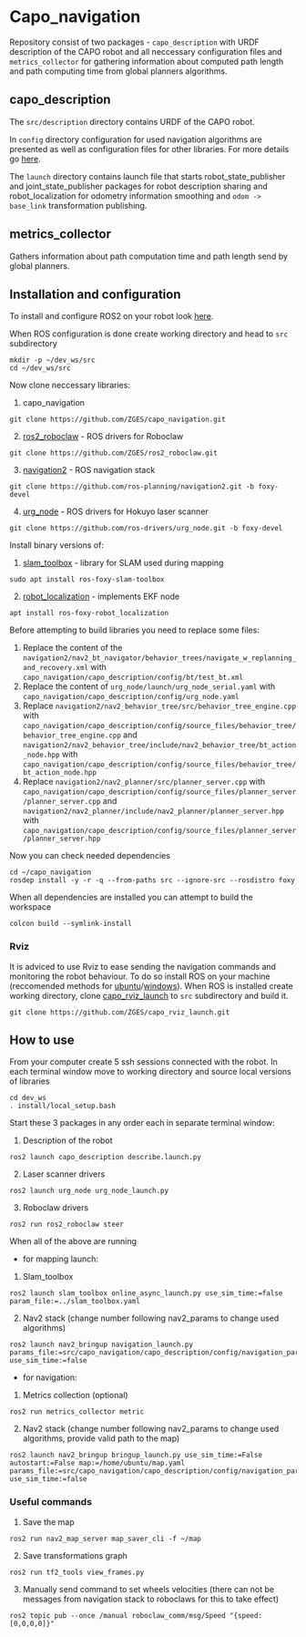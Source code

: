 # Capo_navigation
Repository consist of two packages - `capo_description` with URDF description of the CAPO robot and all neccessary configuration files and `metrics_collector` for gathering information about computed path length and path computing time from global planners algorithms.

## capo_description
The `src/description` directory contains URDF of the CAPO robot.

In `config` directory configuration for used navigation algorithms are presented as well as configuration files for other libraries. For more details go [here](https://github.com/ZGES/capo_navigation/tree/master/capo_description/config).

The `launch` directory contains launch file that starts robot_state_publisher and joint_state_publisher packages for robot description sharing and robot_localization for odometry information smoothing and `odom -> base_link` transformation publishing.

## metrics_collector
Gathers information about path computation time and path length send by global planners.

## Installation and configuration
To install and configure ROS2 on your robot look [here](https://docs.ros.org/en/foxy/index.html).

When ROS configuration is done create working directory and head to `src` subdirectory 
```
mkdir -p ~/dev_ws/src
cd ~/dev_ws/src
```
Now clone neccessary libraries:
1. capo_navigation
```
git clone https://github.com/ZGES/capo_navigation.git
```
2. [ros2_roboclaw](https://github.com/ZGES/ros2_roboclaw) - ROS drivers for Roboclaw
```
git clone https://github.com/ZGES/ros2_roboclaw.git
```
3. [navigation2](https://github.com/ros-planning/navigation2/tree/foxy-devel) - ROS navigation stack
```
git clone https://github.com/ros-planning/navigation2.git -b foxy-devel
```
4. [urg_node](https://github.com/ros-drivers/urg_node/tree/foxy-devel) - ROS drivers for Hokuyo laser scanner
```
git clone https://github.com/ros-drivers/urg_node.git -b foxy-devel
```

Install binary versions of:
1. [slam_toolbox](https://github.com/SteveMacenski/slam_toolbox/tree/foxy-devel) - library for SLAM used during mapping
```
sudo apt install ros-foxy-slam-toolbox
```
2. [robot_localization](https://docs.ros.org/en/noetic/api/robot_localization/html/index.html) - implements EKF node
```
apt install ros-foxy-robot_localization
```

Before attempting to build libraries you need to replace some files:
1. Replace the content of the `navigation2/nav2_bt_navigator/behavior_trees/navigate_w_replanning_and_recovery.xml` with `capo_navigation/capo_description/config/bt/test_bt.xml`
2. Replace the content of `urg_node/launch/urg_node_serial.yaml` with `capo_navigation/capo_description/config/urg_node.yaml`
3. Replace `navigation2/nav2_behavior_tree/src/behavior_tree_engine.cpp` with `capo_navigation/capo_description/config/source_files/behavior_tree/behavior_tree_engine.cpp` and `navigation2/nav2_behavior_tree/include/nav2_behavior_tree/bt_action_node.hpp` with `capo_navigation/capo_description/config/source_files/behavior_tree/bt_action_node.hpp`
4. Replace `navigation2/nav2_planner/src/planner_server.cpp` with `capo_navigation/capo_description/config/source_files/planner_server/planner_server.cpp` and `navigation2/nav2_planner/include/nav2_planner/planner_server.hpp` with `capo_navigation/capo_description/config/source_files/planner_server/planner_server.hpp`

Now you can check needed dependencies
```
cd ~/capo_navigation
rosdep install -y -r -q --from-paths src --ignore-src --rosdistro foxy
```

When all dependencies are installed you can attempt to build the workspace
```
colcon build --symlink-install
```

### Rviz
It is adviced to use Rviz to ease sending the navigation commands and monitoring the robot behaviour. To do so install ROS on your machine (reccomended methods for [ubuntu](https://docs.ros.org/en/foxy/Installation/Ubuntu-Install-Debians.html)/[windows](https://ms-iot.github.io/ROSOnWindows/GettingStarted/SetupRos2.html)).
When ROS is installed create working directory, clone [capo_rviz_launch](https://github.com/ZGES/capo_rviz_launch) to `src` subdirectory and build it.
```
git clone https://github.com/ZGES/capo_rviz_launch.git
```

## How to use
From your computer create 5 ssh sessions connected with the robot. In each terminal window move to working directory and source local versions of libraries
```
cd dev_ws
. install/local_setup.bash
```
Start these 3 packages in any order each in separate terminal window:
1. Description of the robot
```
ros2 launch capo_description describe.launch.py
```
2. Laser scanner drivers
```
ros2 launch urg_node urg_node_launch.py
```
3. Roboclaw drivers
```
ros2 run ros2_roboclaw steer
```

When all of the above are running
* for mapping launch:
1. Slam_toolbox
```
ros2 launch slam_toolbox online_async_launch.py use_sim_time:=false param_file:=../slam_toolbox.yaml
```
2. Nav2 stack (change number following nav2_params to change used algorithms)
```
ros2 launch nav2_bringup navigation_launch.py params_file:=src/capo_navigation/capo_description/config/navigation_params/nav2_params0.yaml use_sim_time:=false
```

* for navigation:
1. Metrics collection (optional)
```
ros2 run metrics_collector metric
```
2. Nav2 stack (change number following nav2_params to change used algorithms, provide valid path to the map)
```
ros2 launch nav2_bringup bringup_launch.py use_sim_time:=False autostart:=False map:=/home/ubuntu/map.yaml params_file:=src/capo_navigation/capo_description/config/navigation_params/nav2_params0.yaml use_sim_time:=false
```

### Useful commands
1. Save the map
```
ros2 run nav2_map_server map_saver_cli -f ~/map
```
2. Save transformations graph
```
ros2 run tf2_tools view_frames.py
```
3. Manually send command to set wheels velocities (there can not be messages from navigation stack to roboclaws for this to take effect)
```
ros2 topic pub --once /manual roboclaw_comm/msg/Speed "{speed: [0,0,0,0]}"
```
